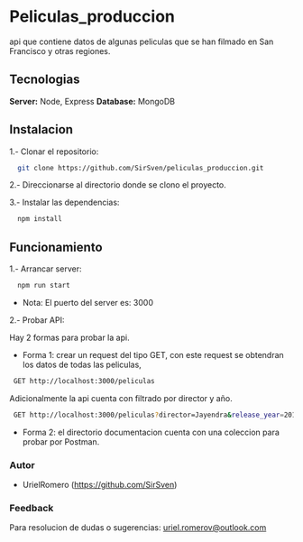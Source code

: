 # Peliculas_produccion

api que contiene datos de algunas peliculas que se han filmado en San Francisco y otras regiones.

## Tecnologias

**Server:** Node, Express
**Database:** MongoDB

## Instalacion

1.- Clonar el repositorio:

```bash
  git clone https://github.com/SirSven/peliculas_produccion.git
```

2.- Direccionarse al directorio donde se clono el proyecto.

3.- Instalar las dependencias:

```bash
  npm install
```

## Funcionamiento

1.- Arrancar server:

```bash
  npm run start
```

- Nota: El puerto del server es: 3000

2.- Probar API:

Hay 2 formas para probar la api.

- Forma 1: crear un request del tipo GET, con este request se obtendran los datos de todas las peliculas,

 ```bash
  GET http://localhost:3000/peliculas
```

Adicionalmente la api cuenta con filtrado por director y año.

 ```bash
  GET http://localhost:3000/peliculas?director=Jayendra&release_year=2011
```

- Forma 2: el directorio documentacion cuenta con una coleccion para probar por Postman.

### Autor

- UrielRomero (<https://github.com/SirSven>)

### Feedback

Para resolucion de dudas o sugerencias: uriel.romerov@outlook.com

